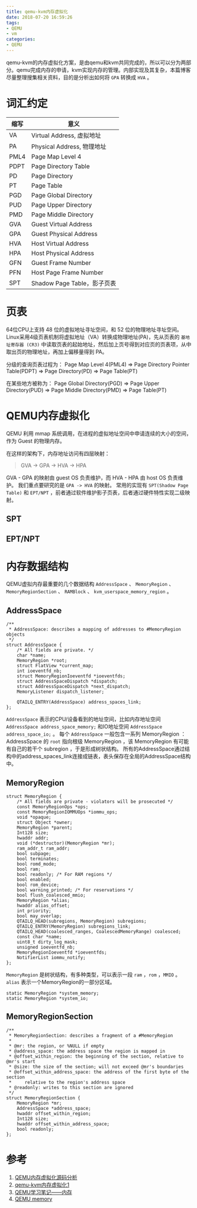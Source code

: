 ```yaml
---
title: qemu-kvm内存虚拟化
date: 2018-07-20 16:59:26
tags:
- QEMU
- vm
categories:
- QEMU
---
```

qemu-kvm的内存虚拟化方案，是由qemu和kvm共同完成的，所以可以分为两部分。qemu完成内存的申请，kvm实现内存的管理。内部实现及其复杂，本篇博客尽量整理搜集相关资料，目的是分析出如何将 `GPA` 转换成 `HVA` 。
<!-- more -->

# 词汇约定

|缩写|意义|
|----|-----|
|VA | Virtual Address, 虚拟地址|
|PA | Physical Address, 物理地址 |
|PML4 | Page Map Level 4|
|PDPT | Page Directory Table|
|PD | Page Directory|
|PT| Page Table|
|PGD| Page Global Directory|
|PUD| Page Upper Directory|
|PMD| Page Middle Directory|
|GVA| Guest Virtual Address|
|GPA| Guest Physical Address|
|HVA| Host Virtual Address|
|HPA| Host Physical Address|
|GFN| Guest Frame Number|
|PFN| Host Page Frame Number|
|SPT| Shadow Page Table，影子页表|

# 页表

64位CPU上支持 48 位的虚拟地址寻址空间，和 52 位的物理地址寻址空间。Linux采用4级页表机制将虚拟地址（VA）转换成物理地址(PA)，先从页表的 `基地址寄存器 (CR3)` 中读取页表的起始地址，然后加上页号得到对应页的页表项，从中取出页的物理地址，再加上偏移量得到 PA。

分级的查询页表过程为：
Page Map Level 4(PML4) => Page Directory Pointer Table(PDPT) => Page Directory(PD) => Page Table(PT)

在某些地方被称为： Page Global Directory(PGD) => Page Upper Directory(PUD) => Page Middle Directory(PMD) => Page Table(PT)

# QEMU内存虚拟化

QEMU 利用 mmap 系统调用，在进程的虚拟地址空间中申请连续的大小的空间，作为 Guest 的物理内存。

在这样的架构下，内存地址访问有四层映射：

> GVA -> GPA -> HVA -> HPA

GVA - GPA 的映射由 guest OS 负责维护，而 HVA - HPA 由 host OS 负责维护。
我们重点要研究的是 `GPA -> HVA` 的映射。
常用的实现有 `SPT(Shadow Page Table)` 和 `EPT/NPT` ，前者通过软件维护影子页表，后者通过硬件特性实现二级映射。

## SPT

## EPT/NPT

# 内存数据结构

QEMU虚拟内存最重要的几个数据结构 `AddressSpace` 、 `MemoryRegion` 、 `MemoryRegionSection` 、 `RAMBlock` 、 `kvm_userspace_memory_region` 。

## AddressSpace
```
/**
 * AddressSpace: describes a mapping of addresses to #MemoryRegion objects
 */
struct AddressSpace {
    /* All fields are private. */
    char *name;
    MemoryRegion *root;
    struct FlatView *current_map;
    int ioeventfd_nb;
    struct MemoryRegionIoeventfd *ioeventfds;
    struct AddressSpaceDispatch *dispatch;
    struct AddressSpaceDispatch *next_dispatch;
    MemoryListener dispatch_listener;

    QTAILQ_ENTRY(AddressSpace) address_spaces_link;
};
```

`AddressSpace` 表示的CPU/设备看到的地址空间，比如内存地址空间 `AddressSpace address_space_memory;` 和IO地址空间 `AddressSpace address_space_io;` 。
每个 `AddressSpace` 一般包含一系列 MemoryRegion ： AddressSpace 的 `root` 指向根级 MemoryRegion ，该 MemoryRegion 有可能有自己的若干个 subregion ，于是形成树状结构。
所有的AddressSpace通过结构中的address_spaces_link连接成链表，表头保存在全局的AddressSpace结构中。

## MemoryRegion

```
struct MemoryRegion {
    /* All fields are private - violators will be prosecuted */
    const MemoryRegionOps *ops;
    const MemoryRegionIOMMUOps *iommu_ops;
    void *opaque;
    struct Object *owner;
    MemoryRegion *parent;
    Int128 size;
    hwaddr addr;
    void (*destructor)(MemoryRegion *mr);
    ram_addr_t ram_addr;
    bool subpage;
    bool terminates;
    bool romd_mode;
    bool ram;
    bool readonly; /* For RAM regions */
    bool enabled;
    bool rom_device;
    bool warning_printed; /* For reservations */
    bool flush_coalesced_mmio;
    MemoryRegion *alias;
    hwaddr alias_offset;
    int priority;
    bool may_overlap;
    QTAILQ_HEAD(subregions, MemoryRegion) subregions;
    QTAILQ_ENTRY(MemoryRegion) subregions_link;
    QTAILQ_HEAD(coalesced_ranges, CoalescedMemoryRange) coalesced;
    const char *name;
    uint8_t dirty_log_mask;
    unsigned ioeventfd_nb;
    MemoryRegionIoeventfd *ioeventfds;
    NotifierList iommu_notify;
};
```
`MemoryRegion` 是树状结构，有多种类型，可以表示一段 `ram` ，`rom` ，`MMIO` 。 `alias` 表示一个MemoryRegion的一部分区域。


```
static MemoryRegion *system_memory;
static MemoryRegion *system_io;
```



## MemoryRegionSection

```
/**
 * MemoryRegionSection: describes a fragment of a #MemoryRegion
 *
 * @mr: the region, or %NULL if empty
 * @address_space: the address space the region is mapped in
 * @offset_within_region: the beginning of the section, relative to @mr's start
 * @size: the size of the section; will not exceed @mr's boundaries
 * @offset_within_address_space: the address of the first byte of the section
 *     relative to the region's address space
 * @readonly: writes to this section are ignored
 */
struct MemoryRegionSection {
    MemoryRegion *mr;
    AddressSpace *address_space;
    hwaddr offset_within_region;
    Int128 size;
    hwaddr offset_within_address_space;
    bool readonly;
};
```

# 参考
1. [QEMU内存虚拟化源码分析](https://www.anquanke.com/post/id/86412)
2. [qemu-kvm内存虚拟化1](https://www.cnblogs.com/ck1020/p/6729224.html)
3. [QEMU学习笔记——内存](https://www.binss.me/blog/qemu-note-of-memory/)
4. [QEMU memory](https://github.com/GiantVM/doc/blob/master/memory.md)